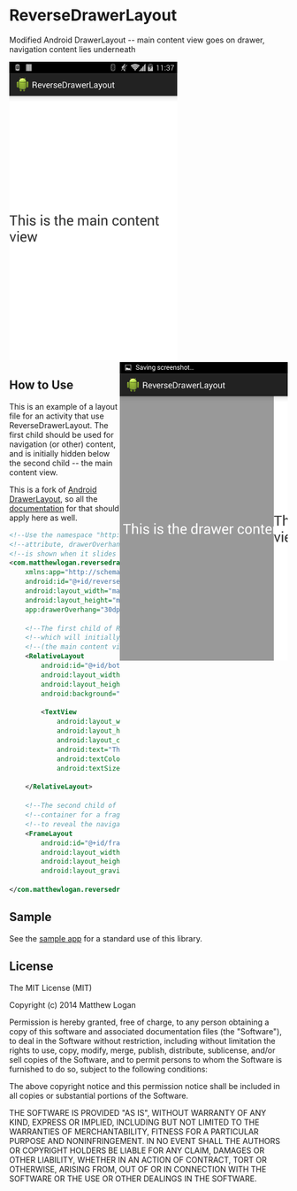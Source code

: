 ReverseDrawerLayout
===================

Modified Android DrawerLayout -- main content view goes on drawer, navigation content lies underneath

<img src="https://raw.githubusercontent.com/mattlogan/ReverseDrawerLayout/master/github-assets/Screenshot_2014-06-28-23-37-48.png" height="540"/>
<img src="https://raw.githubusercontent.com/mattlogan/ReverseDrawerLayout/master/github-assets/Screenshot_2014-06-28-23-37-52.png" height="540" align="right"/>

## How to Use

This is an example of a layout file for an activity that use ReverseDrawerLayout.  The first child should be used for navigation (or other) content, and is initially hidden below the second child -- the main content view.

This is a fork of [Android DrawerLayout](https://developer.android.com/reference/android/support/v4/widget/DrawerLayout.html), so all the [documentation](https://developer.android.com/reference/android/support/v4/widget/DrawerLayout.html) for that should apply here as well.

```xml
<!--Use the namespace "http://schemas.android.com/apk/res-auto" to set the custom-->
<!--attribute, drawerOverhang.  This determines how much of the main content view-->
<!--is shown when it slides out to display the navigation view underneath.-->
<com.matthewlogan.reversedrawerlayout.library.ReverseDrawerLayout xmlns:android="http://schemas.android.com/apk/res/android"
    xmlns:app="http://schemas.android.com/apk/res-auto"
    android:id="@+id/reverse_drawer_layout"
    android:layout_width="match_parent"
    android:layout_height="match_parent"
    app:drawerOverhang="30dp">

    <!--The first child of ReverseDrawerLayout is the navigation (or other) content,-->
    <!--which will initially be hidden.  As the second child of ReverseDrawerLayout-->
    <!--(the main content view) slides out, this view will be revealed underneath it.-->
    <RelativeLayout
        android:id="@+id/bottom_content"
        android:layout_width="match_parent"
        android:layout_height="match_parent"
        android:background="#999">

        <TextView
            android:layout_width="wrap_content"
            android:layout_height="wrap_content"
            android:layout_centerInParent="true"
            android:text="This is the drawer content"
            android:textColor="#fff"
            android:textSize="30sp" />

    </RelativeLayout>

    <!--The second child of ReverseDrawerLayout is the main content view.  This can be a-->
    <!--container for a fragment or any other type of view.  This will slide in and out-->
    <!--to reveal the navigation (or other) content underneath.-->
    <FrameLayout
        android:id="@+id/fragment_container"
        android:layout_width="match_parent"
        android:layout_height="match_parent"
        android:layout_gravity="right" />

</com.matthewlogan.reversedrawerlayout.library.ReverseDrawerLayout>
```

## Sample

See the [sample app](https://github.com/mattlogan/ReverseDrawerLayout/tree/master/app) for a standard use of this library.

## License

The MIT License (MIT)

Copyright (c) 2014 Matthew Logan

Permission is hereby granted, free of charge, to any person obtaining a copy
of this software and associated documentation files (the "Software"), to deal
in the Software without restriction, including without limitation the rights
to use, copy, modify, merge, publish, distribute, sublicense, and/or sell
copies of the Software, and to permit persons to whom the Software is
furnished to do so, subject to the following conditions:

The above copyright notice and this permission notice shall be included in all
copies or substantial portions of the Software.

THE SOFTWARE IS PROVIDED "AS IS", WITHOUT WARRANTY OF ANY KIND, EXPRESS OR
IMPLIED, INCLUDING BUT NOT LIMITED TO THE WARRANTIES OF MERCHANTABILITY,
FITNESS FOR A PARTICULAR PURPOSE AND NONINFRINGEMENT. IN NO EVENT SHALL THE
AUTHORS OR COPYRIGHT HOLDERS BE LIABLE FOR ANY CLAIM, DAMAGES OR OTHER
LIABILITY, WHETHER IN AN ACTION OF CONTRACT, TORT OR OTHERWISE, ARISING FROM,
OUT OF OR IN CONNECTION WITH THE SOFTWARE OR THE USE OR OTHER DEALINGS IN THE
SOFTWARE.
